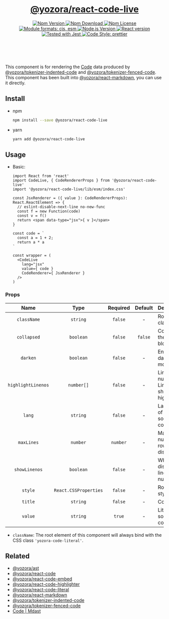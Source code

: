 <header>
  <h1 align="center">
    <a href="https://github.com/yozorajs/yozora-react/tree/main/packages/react-code-live#readme">@yozora/react-code-live</a>
  </h1>
  <div align="center">
    <a href="https://www.npmjs.com/package/@yozora/react-code-live">
      <img
        alt="Npm Version"
        src="https://img.shields.io/npm/v/@yozora/react-code-live.svg"
      />
    </a>
    <a href="https://www.npmjs.com/package/@yozora/react-code-live">
      <img
        alt="Npm Download"
        src="https://img.shields.io/npm/dm/@yozora/react-code-live.svg"
      />
    </a>
    <a href="https://www.npmjs.com/package/@yozora/react-code-live">
      <img
        alt="Npm License"
        src="https://img.shields.io/npm/l/@yozora/react-code-live.svg"
      />
    </a>
    <a href="#install">
      <img
        alt="Module formats: cjs, esm"
        src="https://img.shields.io/badge/module_formats-cjs%2C%20esm-green.svg"
      />
    </a>
    <a href="https://github.com/nodejs/node">
      <img
        alt="Node.js Version"
        src="https://img.shields.io/node/v/@yozora/react-code-live"
      />
    </a>
    <a href="https://github.com/facebook/react">
      <img
        alt="React version"
        src="https://img.shields.io/npm/dependency-version/@yozora/react-code-live/peer/react"
      />
    </a>
    <a href="https://github.com/facebook/jest">
      <img
        alt="Tested with Jest"
        src="https://img.shields.io/badge/tested_with-jest-9c465e.svg"
      />
    </a>
    <a href="https://github.com/prettier/prettier">
      <img
        alt="Code Style: prettier"
        src="https://img.shields.io/badge/code_style-prettier-ff69b4.svg?style=flat-square"
      />
    </a>
  </div>
</header>
<br/>

This component is for rendering the [Code][@yozora/ast] data produced by
[@yozora/tokenizer-indented-code][] and [@yozora/tokenizer-fenced-code].\
This component has been built into [@yozora/react-markdown][], you can use it directly.


## Install

* npm

  ```bash
  npm install --save @yozora/react-code-live
  ```

* yarn

  ```bash
  yarn add @yozora/react-code-live
  ```

## Usage

* Basic:

  ```tsx
  import React from 'react'
  import CodeLive, { CodeRendererProps } from '@yozora/react-code-live'
  import '@yozora/react-code-live/lib/esm/index.css'

  const JsxRenderer = ({ value }: CodeRendererProps): React.ReactElement => {
    // eslint-disable-next-line no-new-func
    const f = new Function(code)
    const v = f()
    return <span data-type="jsx">{ v }</span>
  }

  const code = `
    const a = 1 + 2;
    return a * a
  `

  const wrapper = (
    <CodeLive
      lang="jsx"
      value={ code }
      CodeRenderer={ JsxRenderer }
    />
  )
  ```


### Props

Name                | Type                  | Required  | Default | Description
:------------------:|:---------------------:|:---------:|:-------:|:-------------
`className`         | `string`              | `false`   | -       | Root css class
`collapsed`         | `boolean`             | `false`   | `false` | Collapse the code block
`darken`            | `boolean`             | `false`   | -       | Enable the darken mode
`highlightLinenos`  | `number[]`            | `false`   | -       | Line number of Lines that should be highlighted
`lang`              | `string`              | `false`   | -       | Language of the source codes
`maxLines`          | `number`              | `number`  | -       | Maximum number of rows displayed
`showLinenos`       | `boolean`             | `false`   | -       | Whether to display the line numbers
`style`             | `React.CSSProperties` | `false`   | -       | Root css style
`title`             | `string`              | `false`   | -       | Code title
`value`             | `string`              | `true`    | -       | Literal source codes

* `className`: The root element of this component will always bind with the
  CSS class `'yozora-code-literal'`.


## Related

* [@yozora/ast][]
* [@yozora/react-code][]
* [@yozora/react-code-embed][]
* [@yozora/react-code-highlighter][]
* [@yozora/react-code-literal][]
* [@yozora/react-markdown][]
* [@yozora/tokenizer-indented-code][]
* [@yozora/tokenizer-fenced-code][]
* [Code | Mdast][mdast]


[@yozora/ast]: https://www.npmjs.com/package/@yozora/ast#code
[@yozora/react-code]: https://www.npmjs.com/package/@yozora/react-code
[@yozora/react-code-embed]: https://www.npmjs.com/package/@yozora/react-code-embed
[@yozora/react-code-highlighter]: https://www.npmjs.com/package/@yozora/react-code-highlighter
[@yozora/react-code-literal]: https://www.npmjs.com/package/@yozora/react-code-literal
[@yozora/react-code-live]: https://www.npmjs.com/package/@yozora/react-code-live
[@yozora/react-markdown]: https://www.npmjs.com/package/@yozora/react-markdown
[@yozora/tokenizer-indented-code]: https://www.npmjs.com/package/@yozora/tokenizer-indented-code
[@yozora/tokenizer-fenced-code]: https://www.npmjs.com/package/@yozora/tokenizer-fenced-code
[mdast]: https://github.com/syntax-tree/mdast#code
